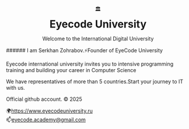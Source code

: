 <div align="center">
🏛️
  <h1 style="font-size: 28px; margin: 10px 0;"> Eyecode University</h1>
  <p>Welcome to the International Digital University</p>
</div>
###### I am Serkhan Zohrabov.⚡Founder of EyeCode University
<p>Eyecode international university invites you to intensive programming training and building your career in Computer Science </p>
<p>We have representatives of more than 5 countries.Start your journey to IT with us.</p>
Official github account. 
&copy 2025



🌍https://www.eyecodeuniversity.ru  
📫eyecode.academy@gmail.com
  



<!--
**southsidescript/southsidescript** is a ✨ _special_ ✨ repository because its `README.md` (this file) appears on your GitHub profile.
🌍https://www.eyecodeuniversity.ru  
Here are some ideas to get you started:

- 🔭 I’m currently working on ...
- 🌱 I’m currently learning ...
- 👯 I’m looking to collaborate on ...
- 🤔 I’m looking for help with ...
- 💬 Ask me about ...
- 📫 How to reach me: ...
- 😄 Pronouns: ...
- ⚡ Fun fact: ...
-->
